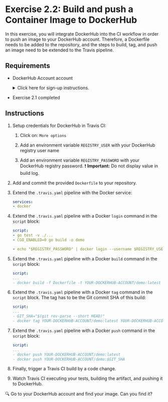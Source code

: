 # Exercise 2.2: Build and push a Container Image to DockerHub

In this exercise, you will integrate DockerHub into the CI workflow in order to push an image to your DockerHub account. Therefore, a Dockerfile needs to be added to the repository, and the steps to build, tag, and push an image need to be extended to the Travis pipeline. 

## Requirements

* DockerHub Account account
    <details><summary>Click here for sign-up instructions.</summary>
    <p>

    To sign up: https://hub.docker.com/signup

    </p>
    </details>

* Exercise 2.1 completed

## Instructions

1. Setup credentials for DockerHub in Travis CI:

    1. Click on: `More options`

    1. Add an environment variable `REGISTRY_USER` with your DockerHub registry user name

    1. Add an environment variable `REGISTRY_PASSWORD` with your DockerHub registry password. :exclamation: **Important:**  Do not display value in build log.

1. Add and commit the provided `Dockerfile` to your repository.

1. Extend the `.travis.yaml` pipeline with the Docker service:

    ```yaml
    services:
    - docker
    ```

1. Extend the `.travis.yaml` pipeline with a Docker `login` command in the `script` block:

    ```yaml
    script:
    - go test -v ./...
    - CGO_ENABLED=0 go build -o demo

    - echo "$REGISTRY_PASSWORD" | docker login --username $REGISTRY_USER --password-stdin
    ```
    
1. Extend the `.travis.yaml` pipeline with a Docker `build` command in the `script` block:

    ```yaml
    script:
    ...
    - docker build -f Dockerfile -t YOUR-DOCKERHUB-ACCOUNT/demo:latest ./
    ```

1. Extend the `.travis.yaml` pipeline with a Docker `tag` command in the `script` block. The tag has to be the Git commit SHA of this build:

    ```yaml
    script:
    ...
    - GIT_SHA="$(git rev-parse --short HEAD)"
    - docker tag YOUR-DOCKERHUB-ACCOUNT/demo:latest YOUR-DOCKERHUB-ACCOUNT/demo:$GIT_SHA
    ```

1. Extend the `.travis.yaml` pipeline with a Docker `push` command in the `script` block:
   
    ```yaml
    script:
    ...
    - docker push YOUR-DOCKERHUB-ACCOUNT/demo:latest
    - docker push YOUR-DOCKERHUB-ACCOUNT/demo:$GIT_SHA
    ```

1. Finally, trigger a Travis CI build by a code change. 

1. Watch Travis CI executing your tests, building the artifact, and pushing it to DockerHub.

:mag: Go to your DockerHub account and find your image. Can you find it?